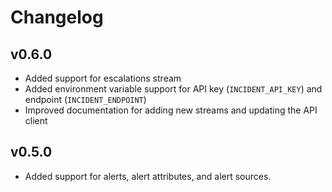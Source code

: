 # Changelog

## v0.6.0

- Added support for escalations stream
- Added environment variable support for API key (`INCIDENT_API_KEY`) and endpoint (`INCIDENT_ENDPOINT`)
- Improved documentation for adding new streams and updating the API client

## v0.5.0

- Added support for alerts, alert attributes, and alert sources.
